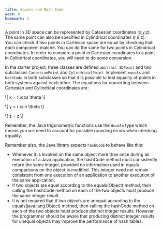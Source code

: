 ```yaml
---
title: Equals and Hash Code
week: 6
homework: 3
---
```


A point in 3D space can be represented by Cateesian coordinates (x,y,z).  The same point can also be specified in Cylindrical coordinates (r,θ,z).  
You can check if two points in Cartesian space are equal by checking that each component matche.  You can do the same for two points in Cylindrical 
coordinates.  In order to compare a point in Cartesian coordinates to a point in Cylindrical coordinates, you will need to do some conversion.

In the starter project, three classes are defined `abstract 3DPoint` and two subclasses `CartesianPoint` and `CylindricalPoint`.  Implement `equals` 
and `hashCode` in both subclasses so that it is possible to test equality of points in both systems against each other.  The equations for converting 
between Cartesian and Cylindrical coordinates are:

\\[ x = r \cos \theta \\]

\\[ y = r \sin \theta \\]

\\[ z = z \\]

Remember, the Java trigonometric functions use the `double` type which means you will need to account for possible rounding errors when checking equality.

Remember also, the Java library expects `hashCode` to behave like this:

* Whenever it is invoked on the same object more than once during an execution of a Java application, the hashCode method must consistently return the same integer, provided no information used in equals comparisons on the object is modified. This integer need not remain consistent from one execution of an application to another execution of the same application.
* If two objects are equal according to the equals(Object) method, then calling the hashCode method on each of the two objects must produce the same integer result.
* It is not required that if two objects are unequal according to the equals(java.lang.Object) method, then calling the hashCode method on each of the two objects must produce distinct integer results. However, the programmer should be aware that producing distinct integer results for unequal objects may improve the performance of hash tables.
